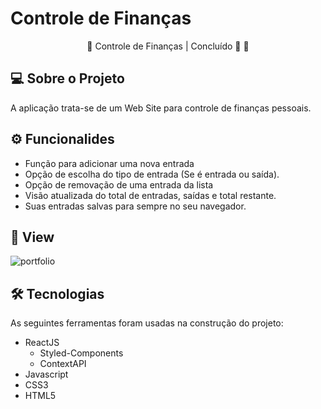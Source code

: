 # Controle de Finanças

<p align="center">
  🚧 Controle de Finanças | Concluído 🚀 🚧
</p>

## 💻 Sobre o Projeto
<p>
  A aplicação trata-se de um Web Site para controle de finanças pessoais. 
</p>

## ⚙ Funcionalides
- Função para adicionar uma nova entrada
- Opção de escolha do tipo de entrada (Se é entrada ou saída).
- Opção de removação de uma entrada da lista
- Visão atualizada do total de entradas, saídas e total restante. 
- Suas entradas salvas para sempre no seu navegador.

## 🎨 View
![portfolio](https://user-images.githubusercontent.com/99041150/196501116-a0d9e31f-1534-40fa-949d-638f8a7254f3.gif)

## 🛠 Tecnologias
As seguintes ferramentas foram usadas na construção do projeto:

- ReactJS
  - Styled-Components
  - ContextAPI
- Javascript
- CSS3
- HTML5
